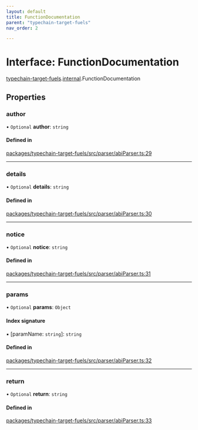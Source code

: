 ```yaml
---
layout: default
title: FunctionDocumentation
parent: "typechain-target-fuels"
nav_order: 2

---
```


# Interface: FunctionDocumentation

[typechain-target-fuels](../index.md).[internal](../namespaces/internal.md).FunctionDocumentation

## Properties

### author

• `Optional` **author**: `string`

#### Defined in

[packages/typechain-target-fuels/src/parser/abiParser.ts:29](https://github.com/FuelLabs/fuels-ts/blob/master/packages/typechain-target-fuels/src/parser/abiParser.ts#L29)

___

### details

• `Optional` **details**: `string`

#### Defined in

[packages/typechain-target-fuels/src/parser/abiParser.ts:30](https://github.com/FuelLabs/fuels-ts/blob/master/packages/typechain-target-fuels/src/parser/abiParser.ts#L30)

___

### notice

• `Optional` **notice**: `string`

#### Defined in

[packages/typechain-target-fuels/src/parser/abiParser.ts:31](https://github.com/FuelLabs/fuels-ts/blob/master/packages/typechain-target-fuels/src/parser/abiParser.ts#L31)

___

### params

• `Optional` **params**: `Object`

#### Index signature

▪ [paramName: `string`]: `string`

#### Defined in

[packages/typechain-target-fuels/src/parser/abiParser.ts:32](https://github.com/FuelLabs/fuels-ts/blob/master/packages/typechain-target-fuels/src/parser/abiParser.ts#L32)

___

### return

• `Optional` **return**: `string`

#### Defined in

[packages/typechain-target-fuels/src/parser/abiParser.ts:33](https://github.com/FuelLabs/fuels-ts/blob/master/packages/typechain-target-fuels/src/parser/abiParser.ts#L33)
